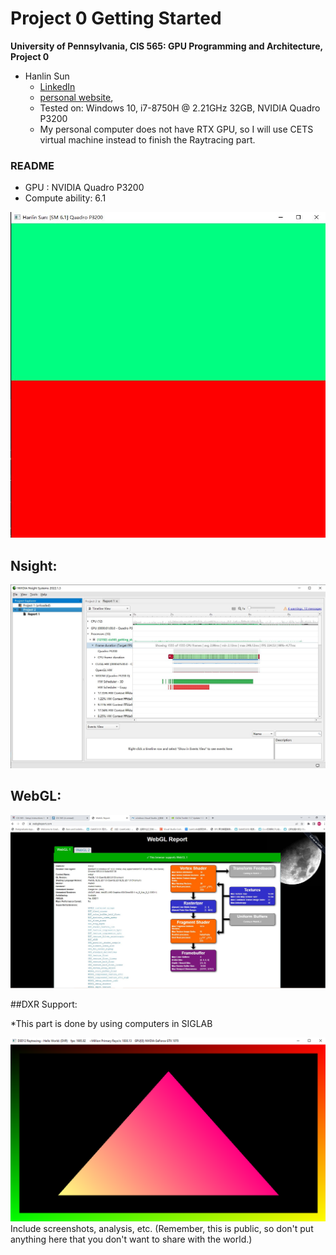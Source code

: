 Project 0 Getting Started
====================

**University of Pennsylvania, CIS 565: GPU Programming and Architecture, Project 0**

* Hanlin Sun
  * [LinkedIn](https://www.linkedin.com/in/hanlin-sun-7162941a5/)
  * [personal website](https://hanlinsun.github.io/), 
  * Tested on: Windows 10, i7-8750H @ 2.21GHz 32GB, NVIDIA Quadro P3200
  * My personal computer does not have RTX GPU, so I will use CETS virtual machine instead to finish the Raytracing part.

### README
* GPU : NVIDIA Quadro P3200
* Compute ability: 6.1

![CUDA Test Image](images/Hanlin-CUDATest.JPG)

## Nsight:

![Nsight Test Image:](images/Nsight.JPG)

## WebGL:

![WebGL Test Image](images/webGL.JPG)

##DXR Support:

*This part is done by using computers in SIGLAB

![DXR Test Result](images/Capture.PNG)
Include screenshots, analysis, etc. (Remember, this is public, so don't put
anything here that you don't want to share with the world.)

